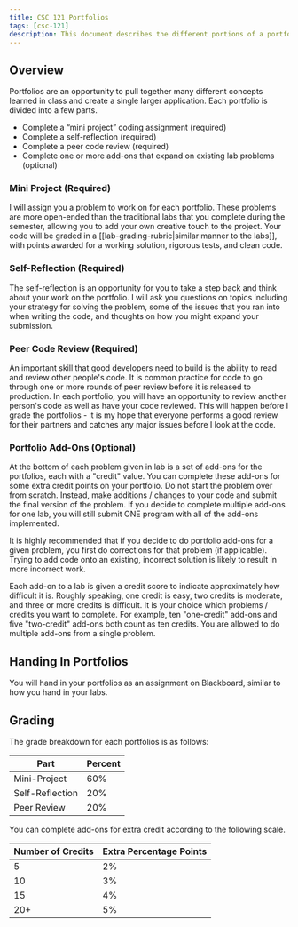 ```yaml
---
title: CSC 121 Portfolios
tags: [csc-121]
description: This document describes the different portions of a portfolio.
---
```


## Overview

Portfolios are an opportunity to pull together many different concepts learned in class and create a single larger application. Each portfolio is divided into a few parts.

* Complete a “mini project” coding assignment (required)
* Complete a self-reflection (required)
* Complete a peer code review (required)
* Complete one or more add-ons that expand on existing lab problems (optional)

### Mini Project (Required)

I will assign you a problem to work on for each portfolio. These problems are more open-ended than the traditional labs that you complete during the semester, allowing you to add your own creative touch to the project. Your code will be graded in a [[lab-grading-rubric|similar manner to the labs]], with points awarded for a working solution, rigorous tests, and clean code.

### Self-Reflection (Required)

The self-reflection is an opportunity for you to take a step back and think about your work on the portfolio. I will ask you questions on topics including your strategy for solving the problem, some of the issues that you ran into when writing the code, and thoughts on how you might expand your submission.

### Peer Code Review (Required)

An important skill that good developers need to build is the ability to read and review other people's code. It is common practice for code to go through one or more rounds of peer review before it is released to production. In each portfolio, you will have an opportunity to review another person's code as well as have your code reviewed. This will happen before I grade the portfolios - it is my hope that everyone performs a good review for their partners and catches any major issues before I look at the code.

### Portfolio Add-Ons (Optional)

At the bottom of each problem given in lab is a set of add-ons for the portfolios, each with a "credit" value. You can complete these add-ons for some extra credit points on your portfolio. Do not start the problem over from scratch. Instead, make additions / changes to your code and submit the final version of the problem. If you decide to complete multiple add-ons for one lab, you will still submit ONE program with all of the add-ons implemented.

It is highly recommended that if you decide to do portfolio add-ons for a given problem, you first do corrections for that problem (if applicable). Trying to add code onto an existing, incorrect solution is likely to result in more incorrect work.

Each add-on to a lab is given a credit score to indicate approximately how difficult it is. Roughly speaking, one credit is easy, two credits is moderate, and three or more credits is difficult. It is your choice which problems / credits you want to complete. For example, ten "one-credit" add-ons and five "two-credit" add-ons both count as ten credits. You are allowed to do multiple add-ons from a single problem.

## Handing In Portfolios

You will hand in your portfolios as an assignment on Blackboard, similar to how you hand in your labs.

## Grading

The grade breakdown for each portfolios is as follows:

| Part            | Percent |
| --------------- | ------- |
| Mini-Project    | 60%     |
| Self-Reflection | 20%     |
| Peer Review     | 20%     |

You can complete add-ons for extra credit according to the following scale.

| Number of Credits | Extra Percentage Points |
| ----------------- | ----------------------- |
| 5                 | 2%                      |
| 10                | 3%                      |
| 15                | 4%                      |
| 20+               | 5%                      |
